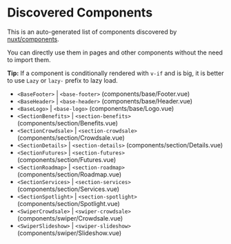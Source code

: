 # Discovered Components

This is an auto-generated list of components discovered by [nuxt/components](https://github.com/nuxt/components).

You can directly use them in pages and other components without the need to import them.

**Tip:** If a component is conditionally rendered with `v-if` and is big, it is better to use `Lazy` or `lazy-` prefix to lazy load.

- `<BaseFooter>` | `<base-footer>` (components/base/Footer.vue)
- `<BaseHeader>` | `<base-header>` (components/base/Header.vue)
- `<BaseLogo>` | `<base-logo>` (components/base/Logo.vue)
- `<SectionBenefits>` | `<section-benefits>` (components/section/Benefits.vue)
- `<SectionCrowdsale>` | `<section-crowdsale>` (components/section/Crowdsale.vue)
- `<SectionDetails>` | `<section-details>` (components/section/Details.vue)
- `<SectionFutures>` | `<section-futures>` (components/section/Futures.vue)
- `<SectionRoadmap>` | `<section-roadmap>` (components/section/Roadmap.vue)
- `<SectionServices>` | `<section-services>` (components/section/Services.vue)
- `<SectionSpotlight>` | `<section-spotlight>` (components/section/Spotlight.vue)
- `<SwiperCrowdsale>` | `<swiper-crowdsale>` (components/swiper/Crowdsale.vue)
- `<SwiperSlideshow>` | `<swiper-slideshow>` (components/swiper/Slideshow.vue)
